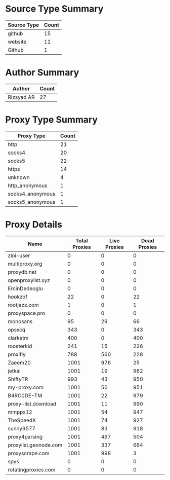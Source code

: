 # Source Type Summary

| Source Type | Count |
|-------------|-------|
| github | 15 |
| website | 11 |
| Github | 1 |


# Author Summary

| Author | Count |
|--------|-------|
| Rizsyad AR | 27 |


# Proxy Type Summary

| Proxy Type | Count |
|------------|-------|
| http | 21 |
| socks4 | 20 |
| socks5 | 22 |
| https | 14 |
| unknown | 4 |
| http_anonymous | 1 |
| socks4_anonymous | 1 |
| socks5_anonymous | 1 |


# Proxy Details

| Name | Total Proxies | Live Proxies | Dead Proxies |
|------|---------------|--------------|---------------|
| zloi-user | 0 | 0 | 0 |
| multiproxy.org | 0 | 0 | 0 |
| proxydb.net | 0 | 0 | 0 |
| openproxylist.xyz | 0 | 0 | 0 |
| ErcinDedeoglu | 0 | 0 | 0 |
| hookzof | 22 | 0 | 22 |
| rootjazz.com | 1 | 0 | 1 |
| proxyspace.pro | 0 | 0 | 0 |
| monosans | 95 | 29 | 66 |
| opsxcq | 343 | 0 | 343 |
| clarketm | 400 | 0 | 400 |
| roosterkid | 241 | 15 | 226 |
| proxifly | 788 | 560 | 228 |
| Zaeem20 | 1001 | 976 | 25 |
| jetkai | 1001 | 19 | 982 |
| ShiftyTR | 993 | 43 | 950 |
| my-proxy.com | 1001 | 50 | 951 |
| B4RC0DE-TM | 1001 | 22 | 979 |
| proxy-list.download | 1001 | 11 | 990 |
| mmppx12 | 1001 | 54 | 947 |
| TheSpeedX | 1001 | 74 | 927 |
| sunny9577 | 1001 | 83 | 918 |
| proxy4parsing | 1001 | 497 | 504 |
| proxylist.geonode.com | 1001 | 337 | 664 |
| proxyscrape.com | 1001 | 998 | 3 |
| spys | 0 | 0 | 0 |
| rotatingproxies.com | 0 | 0 | 0 |
